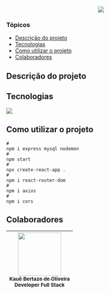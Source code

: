 <h1 align="center"></h1>

<p align="center">
<img loading="lazy" src="http://img.shields.io/static/v1?label=STATUS&message=EM%20ANDAMENTO&color=0065fd&style=for-the-badge"/>
</p>

### Tópicos

- [Descrição do projeto](#descrição-do-projeto)
- [Tecnologias](#tecnologias)
- [Como utilizar o projeto](#como-utilizar-o-projeto)
- [Colaboradores](#colaboradores)

## Descrição do projeto


## Tecnologias

<div width="140px">
    <img src="https://skillicons.dev/icons?i=react,mysql,nodejs,javascript,vscode" />
</div>

## Como utilizar o projeto

```
#
npm i express mysql nodemon
#
npm start
#
npx create-react-app .
#
npm i react-router-dom
#
npm i axios
#
npm i cors
```

## Colaboradores

| [<img src="https://avatars.githubusercontent.com/u/69527468?v=4" width=115><br><sub>Kauê Bertaze de Oliveira</sub>](https://github.com/KaueTTS)<br><sub>Developer Full Stack</sub> |
| :---:
